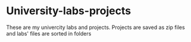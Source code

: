 # University-labs-projects
These are my univercity labs and projects. 
Projects are saved as zip files and labs' files are sorted in folders 
